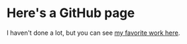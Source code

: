 # Here's a GitHub page

I haven't done a lot, but you can see [my favorite work here](https://www.youtube.com/watch?v=dQw4w9WgXcQ).



